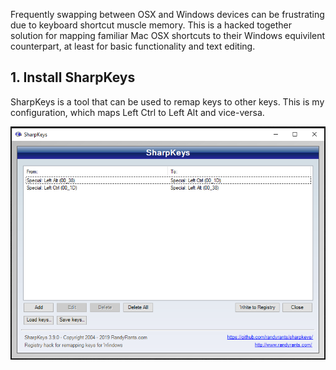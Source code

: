 Frequently swapping between OSX and Windows devices can be frustrating due to keyboard shortcut muscle memory. This is a hacked together solution for mapping familiar Mac OSX shortcuts to their Windows equivilent counterpart, at least for basic functionality and text editing.

## 1. Install SharpKeys

SharpKeys is a tool that can be used to remap keys to other keys. This is my configuration, which maps Left Ctrl to Left Alt and vice-versa.

![sharp keys config](./sharpkeys.png)

